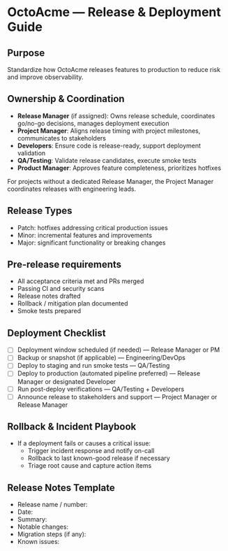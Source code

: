 # OctoAcme — Release & Deployment Guide

## Purpose
Standardize how OctoAcme releases features to production to reduce risk and improve observability.

## Ownership & Coordination
- **Release Manager** (if assigned): Owns release schedule, coordinates go/no-go decisions, manages deployment execution
- **Project Manager**: Aligns release timing with project milestones, communicates to stakeholders
- **Developers**: Ensure code is release-ready, support deployment validation
- **QA/Testing**: Validate release candidates, execute smoke tests
- **Product Manager**: Approves feature completeness, prioritizes hotfixes

For projects without a dedicated Release Manager, the Project Manager coordinates releases with engineering leads.

## Release Types
- Patch: hotfixes addressing critical production issues
- Minor: incremental features and improvements
- Major: significant functionality or breaking changes

## Pre-release requirements
- All acceptance criteria met and PRs merged
- Passing CI and security scans
- Release notes drafted
- Rollback / mitigation plan documented
- Smoke tests prepared

## Deployment Checklist
- [ ] Deployment window scheduled (if needed) — Release Manager or PM
- [ ] Backup or snapshot (if applicable) — Engineering/DevOps
- [ ] Deploy to staging and run smoke tests — QA/Testing
- [ ] Deploy to production (automated pipeline preferred) — Release Manager or designated Developer
- [ ] Run post-deploy verifications — QA/Testing + Developers
- [ ] Announce release to stakeholders and support — Project Manager or Release Manager

## Rollback & Incident Playbook
- If a deployment fails or causes a critical issue:
  - Trigger incident response and notify on-call
  - Rollback to last known-good release if necessary
  - Triage root cause and capture action items

## Release Notes Template
- Release name / number:
- Date:
- Summary:
- Notable changes:
- Migration steps (if any):
- Known issues:
